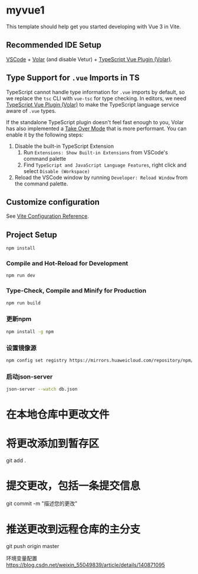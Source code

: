 # myvue1

This template should help get you started developing with Vue 3 in Vite.

## Recommended IDE Setup

[VSCode](https://code.visualstudio.com/) + [Volar](https://marketplace.visualstudio.com/items?itemName=Vue.volar) (and disable Vetur) + [TypeScript Vue Plugin (Volar)](https://marketplace.visualstudio.com/items?itemName=Vue.vscode-typescript-vue-plugin).

## Type Support for `.vue` Imports in TS

TypeScript cannot handle type information for `.vue` imports by default, so we replace the `tsc` CLI with `vue-tsc` for type checking. In editors, we need [TypeScript Vue Plugin (Volar)](https://marketplace.visualstudio.com/items?itemName=Vue.vscode-typescript-vue-plugin) to make the TypeScript language service aware of `.vue` types.

If the standalone TypeScript plugin doesn't feel fast enough to you, Volar has also implemented a [Take Over Mode](https://github.com/johnsoncodehk/volar/discussions/471#discussioncomment-1361669) that is more performant. You can enable it by the following steps:

1. Disable the built-in TypeScript Extension
    1) Run `Extensions: Show Built-in Extensions` from VSCode's command palette
    2) Find `TypeScript and JavaScript Language Features`, right click and select `Disable (Workspace)`
2. Reload the VSCode window by running `Developer: Reload Window` from the command palette.

## Customize configuration

See [Vite Configuration Reference](https://vitejs.dev/config/).

## Project Setup

```sh
npm install
```

### Compile and Hot-Reload for Development

```sh
npm run dev
```

### Type-Check, Compile and Minify for Production

```sh
npm run build
```
### 更新npm
```sh
npm install -g npm 
```
### 设置镜像源
```sh
npm config set registry https://mirrors.huaweicloud.com/repository/npm/
```
### 启动json-server
```sh
json-server --watch db.json
```
# 在本地仓库中更改文件
 
# 将更改添加到暂存区
git add .
 
# 提交更改，包括一条提交信息
git commit -m "描述您的更改"
 
# 推送更改到远程仓库的主分支
git push origin master

环境变量配置
https://blog.csdn.net/weixin_55049839/article/details/140871095